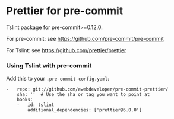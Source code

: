 Prettier for pre-commit
========================

Tslint package for pre-commit>=0.12.0.

For pre-commit: see https://github.com/pre-commit/pre-commit

For Tslint: see https://github.com/prettier/prettier


### Using Tslint with pre-commit

Add this to your `.pre-commit-config.yaml`:

    -   repo: git://github.com/awebdeveloper/pre-commit-prettier/
        sha: ''  # Use the sha or tag you want to point at
        hooks:
        -   id: tslint
            additional_dependencies: ['prettier@5.0.0']

        
   
